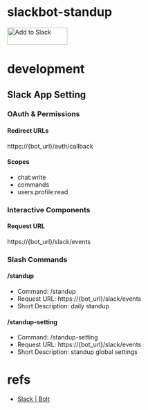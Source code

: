 # slackbot-standup

<a href="https://slack.com/oauth/v2/authorize?client_id=10676060560.867151635030&scope=chat:write,commands,users.profile:read"><img alt="Add to Slack" height="40" width="139" src="https://platform.slack-edge.com/img/add_to_slack.png" srcset="https://platform.slack-edge.com/img/add_to_slack.png 1x, https://platform.slack-edge.com/img/add_to_slack@2x.png 2x"></a>

# development
## Slack App Setting
### OAuth & Permissions
#### Redirect URLs

https://{bot_url}/auth/callback

#### Scopes
- chat:write
- commands
- users.profile:read

### Interactive Components
#### Request URL

https://{bot_url}/slack/events

### Slash Commands
#### /standup
- Command: /standup
- Request URL: https://{bot_url}/slack/events
- Short Description: daily standup

#### /standup-setting
- Command: /standup-setting
- Request URL: https://{bot_url}/slack/events
- Short Description: standup global settings

# refs
- [Slack | Bolt](https://slack.dev/bolt/tutorial/getting-started)
